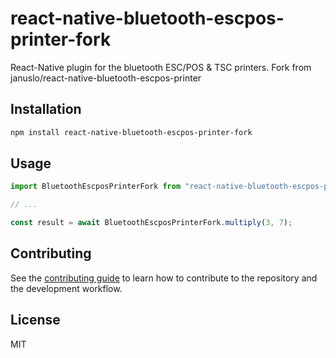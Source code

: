 # react-native-bluetooth-escpos-printer-fork

React-Native plugin for the bluetooth ESC/POS &amp; TSC printers. Fork from januslo/react-native-bluetooth-escpos-printer

## Installation

```sh
npm install react-native-bluetooth-escpos-printer-fork
```

## Usage

```js
import BluetoothEscposPrinterFork from "react-native-bluetooth-escpos-printer-fork";

// ...

const result = await BluetoothEscposPrinterFork.multiply(3, 7);
```

## Contributing

See the [contributing guide](CONTRIBUTING.md) to learn how to contribute to the repository and the development workflow.

## License

MIT
